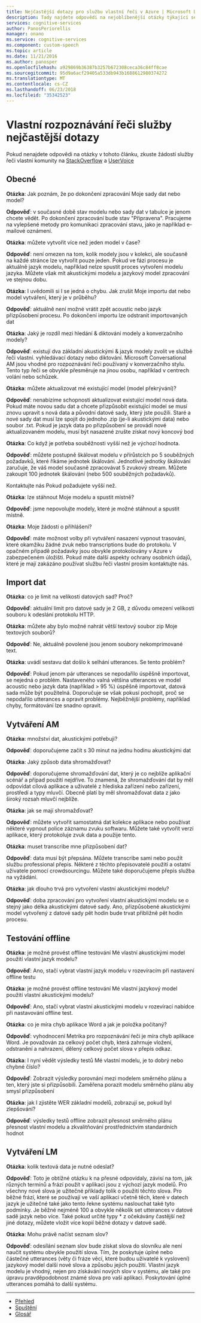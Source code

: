 ```yaml
---
title: Nejčastější dotazy pro službu vlastní řeči v Azure | Microsoft Docs
description: Tady najdete odpovědi na nejoblíbenější otázky týkající se služby řeči vlastní.
services: cognitive-services
author: PanosPeriorellis
manager: onano
ms.service: cognitive-services
ms.component: custom-speech
ms.topic: article
ms.date: 11/21/2016
ms.author: panosper
ms.openlocfilehash: a929869b36387b3257b672308ceca36c84ff8cae
ms.sourcegitcommit: 95d9a6acf29405a533db943b1688612980374272
ms.translationtype: MT
ms.contentlocale: cs-CZ
ms.lasthandoff: 06/23/2018
ms.locfileid: "35342523"
---
```

# <a name="custom-speech-service-frequently-asked-questions"></a>Vlastní rozpoznávání řeči služby nejčastější dotazy

Pokud nenajdete odpovědi na otázky v tohoto článku, zkuste žádostí služby řeči vlastní komunity na [StackOverflow](https://stackoverflow.com/questions/tagged/project-oxford+or+microsoft-cognitive) a [UserVoice](https://cognitive.uservoice.com/)

## <a name="general"></a>Obecné

**Otázka**: Jak poznám, že po dokončení zpracování Moje sady dat nebo model?

**Odpověď**: v současné době stav modelu nebo sady dat v tabulce je jenom chcete vědět.
Po dokončení zpracování bude stav "Připravena".
Pracujeme na vylepšené metody pro komunikaci zpracování stavu, jako je například e-mailové oznámení.

**Otázka**: můžete vytvořit více než jeden model v čase?

**Odpověď**: není omezen na tom, kolik modely jsou v kolekci, ale současně na každé stránce lze vytvořit pouze jeden.
Pokud ve fázi procesu je aktuálně jazyk modelu, například nelze spustit proces vytvoření modelu jazyka.
Můžete však mít akustickými modelu a jazykový model zpracování ve stejnou dobu. 

**Otázka**: I uvědomili si I se jedná o chybu. Jak zrušit Moje importu dat nebo model vytváření, který je v průběhu? 

**Odpověď**: aktuálně není možné vrátit zpět acoustic nebo jazyk přizpůsobení procesu.
Po dokončení importu lze odstranit importovaných dat

**Otázka**: Jaký je rozdíl mezi hledání & diktování modely a konverzačního modely?

**Odpověď**: existují dva základní akustickými & jazyk modely zvolit ve službě řeči vlastní.
vyhledávací dotazy nebo diktování. Microsoft Conversational AM jsou vhodné pro rozpoznávání řeči používaný v konverzačního stylu.
Tento typ řeči se obvykle přesměruje na jinou osobu, například v centrech volání nebo schůzek.

**Otázka**: můžete aktualizovat mé existující model (model překrývání)?

**Odpověď**: nenabízíme schopnosti aktualizovat existující model nová data.
Pokud máte novou sadu dat a chcete přizpůsobit existující model se musí znovu upravit s nová data a původní datové sady, který jste použili.
Staré a nové sady dat musí lze spojit do jednoho .zip (je-li akustickými data) nebo soubor .txt. Pokud je jazyk data po přizpůsobení se provádí nové aktualizovaném modelu, musí být nasazené zrušte získat nový koncový bod

**Otázka**: Co když je potřeba souběžnosti vyšší než je výchozí hodnota. 

**Odpověď**: můžete postupně škálovat modelu v přírůstcích po 5 souběžných požadavků, které říkáme jednotek škálování. Jednotlivé jednotky škálování zaručuje, že váš model současně zpracovávat 5 zvukový stream. Můžete zakoupit 100 jednotek škálování (nebo 500 souběžných požadavků).

Kontaktujte nás Pokud požadujete vyšší než.

**Otázka**: lze stáhnout Moje modelu a spustit místně?

**Odpověď**: jsme nepovolujte modely, které je možné stáhnout a spustit místně.

**Otázka**: Moje žádosti o přihlášení?

**Odpověď**: máte možnost volby při vytváření nasazení vypnout trasování, které okamžiku žádné zvuk nebo transcriptions bude do protokolu. V opačném případě požadavky jsou obvykle protokolovány v Azure v zabezpečeném úložišti. Pokud máte další aspekty ochrany osobních údajů, které je mají zakázáno používat službu řeči vlastní prosím kontaktujte nás.

## <a name="importing-data"></a>Import dat

**Otázka**: co je limit na velikosti datových sad? Proč? 

**Odpověď**: aktuální limit pro datové sady je 2 GB, z důvodu omezení velikosti souboru k odeslání protokolu HTTP. 

**Otázka**: můžete aby bylo možné nahrát větší textový soubor zip Moje textových souborů? 

**Odpověď**: Ne, aktuálně povolené jsou jenom soubory nekomprimované text.

**Otázka**: uvádí sestavu dat došlo k selhání utterances. Se tento problém?

**Odpověď**: Pokud jenom pár utterances se nepodařilo úspěšně importovat, se nejedná o problém.
Nastaveného valná většina utterances ve model acoustic nebo jazyk data (například > 95 %) úspěšně importovat, datová sada může být použitelná. Doporučuje se však pokusí pochopit, proč se nepodařilo utterances a opravit problémy.
Nejběžnější problémy, například chyby, formátování lze snadno opravit. 

## <a name="creating-am"></a>Vytváření AM

**Otázka**: množství dat, akustickými potřebuji?

**Odpověď**: doporučujeme začít s 30 minut na jednu hodinu akustickými dat

**Otázka**: Jaký způsob data shromažďovat?

**Odpověď**: doporučujeme shromažďování dat, který je co nejblíže aplikační scénář a případ použití nejdříve.
To znamená, že shromažďování dat by měl odpovídat cílová aplikace a uživatelé z hlediska zařízení nebo zařízení, prostředí a typy mluvčí. Obecně platí by měl shromažďovat data z jako široký rozsah mluvčí nejblíže. 

**Otázka**: jak se mají shromažďovat? 

**Odpověď**: můžete vytvořit samostatná dat kolekce aplikace nebo používat některé vypnout police záznamu zvuku softwaru.
Můžete také vytvořit verzi aplikace, který protokoluje zvuk data a použije tento. 

**Otázka**: muset transcribe mne přizpůsobení dat? 

**Odpověď**: data musí být přepsána. Můžete transcribe sami nebo použít službu professional přepis. Některé z těchto přepisovatelé použití a ostatní uživatele pomocí crowdsourcingu. Můžete také doporučujeme přepis služba na vyžádání.

**Otázka**: jak dlouho trvá pro vytvoření vlastní akustickými modelu?

**Odpověď**: doba zpracování pro vytvoření vlastní akustickými modelu se o stejný jako délka akustickými datové sady.
Ano, přizpůsobené akustickými model vytvořený z datové sady pět hodin bude trvat přibližně pět hodin procesu. 

## <a name="offline-testing"></a>Testování offline

**Otázka**: je možné provést offline testování Mé vlastní akustickými model použití vlastní jazyk modelu?

**Odpověď**: Ano, stačí vybrat vlastní jazyk modelu v rozevíracím při nastavení offline testu

**Otázka**: je možné provést offline testování Mé vlastní jazykový model použití vlastní akustickými modelu?

**Odpověď**: Ano, stačí vybrat vlastní akustickými modelu v rozevírací nabídce při nastavování offline test.

**Otázka**: co je míra chyb aplikace Word a jak je položka počítaný?

**Odpověď**: vyhodnocení Metrika pro rozpoznávání řeči je míra chyb aplikace Word. Je považován za celkový počet chyb, která zahrnuje vložení, odstranění a nahrazení, dělený celkový počet slova v přepis odkaz.

**Otázka**: I nyní vědět výsledky testů Mé vlastní modelu, je to dobrý nebo chybné číslo?

**Odpověď**: Zobrazit výsledky porovnání mezi modelem směrného plánu a ten, který jste si přizpůsobili.
Zaměřena porazit modelu směrného plánu aby smysl přizpůsobení

**Otázka**: jak I zjistěte WER základní modelů, zobrazují se, pokud byl zlepšování? 

**Odpověď**: výsledky testů offline zobrazit přesnost směrného plánu přesnost vlastní modelu a zkvalitňování prostřednictvím standardních hodnot

## <a name="creating-lm"></a>Vytváření LM

**Otázka**: kolik textová data je nutné odeslat?

**Odpověď**: Toto je obtížné otázku k na přesné odpovídaly, závisí na tom, jak různých termínů a frází použít v aplikaci jsou z výchozí jazyk modelů. Pro všechny nové slova je užitečné příklady tolik o použití těchto slova. Pro běžné frází, které se používají ve vaší aplikaci včetně těch, které v datech jazyk je užitečné také jako tento řekne systému naslouchat také tyto podmínky.
Je běžné nejméně 100 a obvykle několik set utterances v datové sadě jazyk nebo více.
Také pokud určité typy * z očekávány častější než jiné dotazy, můžete vložit více kopií běžné dotazy v datové sadě.

**Otázka**: Mohu právě načíst seznam slov?

**Odpověď**: odesílání seznam slov bude získat slova do slovníku ale není naučit systému obvykle použití slova.
Tím, že poskytuje úplné nebo částečné utterances (věty či fráze věcí, které budou uživatelé k vyslovení) jazykový model další nové slova a způsobu jejich použití. Vlastní jazyk modelu je vhodný, nejen pro získávání nových slov v systému, ale také pro úpravu pravděpodobnost známé slova pro vaši aplikaci. Poskytování úplné utterances pomáhá to další systému. 

-----

 * [Přehled](cognitive-services-custom-speech-home.md)
 * [Spuštění](cognitive-services-custom-speech-get-started.md)
 * [Glosář](cognitive-services-custom-speech-glossary.md)
